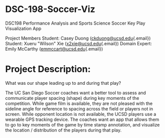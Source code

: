 # DSC-198-Soccer-Viz


DSC198 Performance Analysis and Sports Science Soccer Key Play Visualization App


Project Members
Student: Casey Duong (ckduong@ucsd.edu{.email})
Student: Xueru "Wilson" Xie (x2xie@ucsd.edu{.email})
Domain Expert: Emily McCarthy (emmccart@ucsd.edu{.email})


# Project Description:
What was our shape leading up to and during that play?

The UC San Diego Soccer coaches want a better tool to assess and communicate player spacing (shape) during key moments of the competition. While game film is available, they are not pleased with the sideline angle for reference to spacing across the field or players not in screen. While opponent location is not available, the UCSD players use a wearable GPS tracking device. The coaches want an app that allows them to go to key moments of the game by time stamp annotation, and visualize the location / distribution of the players during that play.

